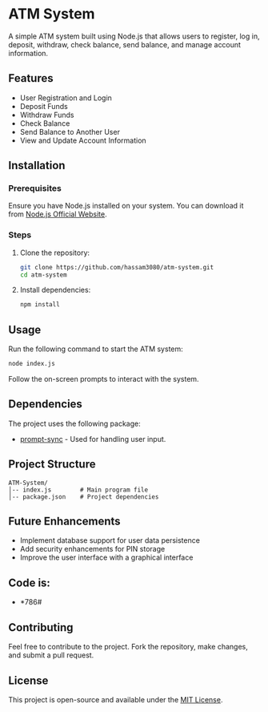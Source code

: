 # ATM System

A simple ATM system built using Node.js that allows users to register, log in, deposit, withdraw, check balance, send balance, and manage account information.

## Features
- User Registration and Login
- Deposit Funds
- Withdraw Funds
- Check Balance
- Send Balance to Another User
- View and Update Account Information

## Installation
### Prerequisites
Ensure you have Node.js installed on your system. You can download it from [Node.js Official Website](https://nodejs.org/).

### Steps
1. Clone the repository:
   ```sh
   git clone https://github.com/hassam3080/atm-system.git
   cd atm-system
   ```
2. Install dependencies:
   ```sh
   npm install
   ```

## Usage
Run the following command to start the ATM system:
```sh
node index.js
```
Follow the on-screen prompts to interact with the system.

## Dependencies
The project uses the following package:
- [prompt-sync](https://www.npmjs.com/package/prompt-sync) - Used for handling user input.

## Project Structure
```
ATM-System/
│-- index.js        # Main program file
│-- package.json    # Project dependencies
```

## Future Enhancements
- Implement database support for user data persistence
- Add security enhancements for PIN storage
- Improve the user interface with a graphical interface

## Code is:
- *786#

## Contributing
Feel free to contribute to the project. Fork the repository, make changes, and submit a pull request.

## License
This project is open-source and available under the [MIT License](LICENSE).
